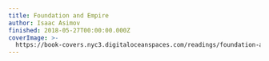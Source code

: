 ```yaml
---
title: Foundation and Empire
author: Isaac Asimov
finished: 2018-05-27T00:00:00.000Z
coverImage: >-
  https://book-covers.nyc3.digitaloceanspaces.com/readings/foundation-and-empire-01.jpg
---
```

